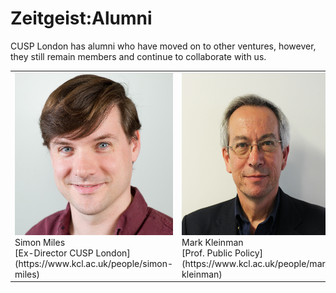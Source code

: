 # Zeitgeist:Alumni

CUSP London has alumni who have moved on to other ventures, however, they still remain members and continue to collaborate with us.

<table>
  <tr>
    <td> <img src="./assets/SimonMilessq.jpg" alt="1" width = 260px height = 260px > <div class="caption"> Simon Miles <br> [Ex-Director CUSP London](https://www.kcl.ac.uk/people/simon-miles) </div> </td>
    <td> <img src="./assets/MarkKleinman.jpg" alt="2" width = 260px height = 260px> <div class="caption"> Mark Kleinman <br> [Prof. Public Policy](https://www.kcl.ac.uk/people/mark-kleinman) </div> </td>
  </tr> 
  <tr>
  </tr>
</table>
